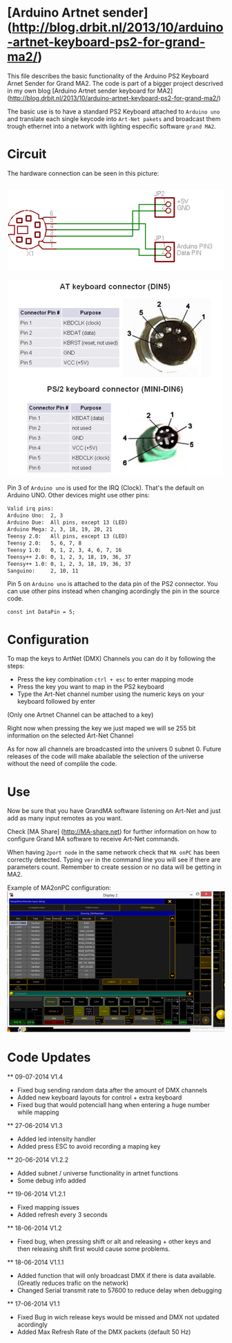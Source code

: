[Arduino Artnet sender] (http://blog.drbit.nl/2013/10/arduino-artnet-keyboard-ps2-for-grand-ma2/)
=======================

This file describes the basic functionality of the Arduino PS2 Keyboard Arnet Sender for Grand MA2. The code is part of a bigger project descrived in my own blog [Arduino Artnet sender keyboard for MA2] (http://blog.drbit.nl/2013/10/arduino-artnet-keyboard-ps2-for-grand-ma2/)

The basic use is to have a standard PS2 Keyboard attached to `Arduino uno` and translate each single keycode into `Art-Net pakets` and broadcast them trough ethernet into a network with lighting especific software `grand MA2`.


Circuit
=======

The hardware connection can be seen in this picture:

![Arduino Connections](/ps2keyboard_schematic.png "Arduino Connections")
----------
![PS2 Pins](/PS2-pinout.jpg "PS2 Pins")

Pin 3 of `Arduino uno` is used for the IRQ (Clock). That's the default on Arduino UNO. Other devices might use other pins:

    Valid irq pins:
    Arduino Uno:  2, 3
    Arduino Due:  All pins, except 13 (LED)
    Arduino Mega: 2, 3, 18, 19, 20, 21
    Teensy 2.0:   All pins, except 13 (LED)
    Teensy 2.0:   5, 6, 7, 8
    Teensy 1.0:   0, 1, 2, 3, 4, 6, 7, 16
    Teensy++ 2.0: 0, 1, 2, 3, 18, 19, 36, 37
    Teensy++ 1.0: 0, 1, 2, 3, 18, 19, 36, 37
    Sanguino:     2, 10, 11

Pin 5 on `Arduino uno` is attached to the data pin of the PS2 connector. You can use other pins instead when changing acordingly the pin in the source code.

    const int DataPin = 5;


Configuration
=============

To map the keys to ArtNet (DMX) Channels you can do it by following the steps:

* Press the key combination `ctrl + esc` to enter mapping mode
* Press the key you want to map in the PS2 keyboard
* Type the Art-Net channel number using the numeric keys on your keyboard followed by enter

(Only one Artnet Channel can be attached to a key)

Right now when pressing the key we just maped we will se 255 bit information on the selected Art-Net Channel

As for now all channels are broadcasted into the univers 0 subnet 0. Future releases of the code will make abailable the selection of the universe without the need of complile the code.


Use
===

Now be sure that you have GrandMA software listening on Art-Net and just add as many input remotes as you want.

Check [MA Share] (http://MA-share.net) for further information on how to configure Grand MA software to receive Art-Net commands.

When having `2port node` in the same network check that `MA onPC` has been correctly detected. Typing `ver` in the command line you will see if there are parameters count. Remember to create session or no data will be getting in MA2.

Example of MA2onPC configuration:
![MA2onPC Remote Input Configuration](/MA2_remote_input.png "MA2 Remote inputs")


Code Updates
============

** 09-07-2014 V1.4
* Fixed bug sending random data after the amount of DMX channels
* Added new keyboard layouts for control + extra keyboard
* Fixed bug that would potenciall hang when entering a huge number while mapping

** 27-06-2014 V1.3
* Added led intensity handler
* Added press ESC to avoid recording a maping key

** 20-06-2014 V1.2.2
* Added subnet / universe functionality in artnet functions
* Some debug info added

** 19-06-2014 V1.2.1
* Fixed mapping issues
* Added refresh every 3 seconds

** 18-06-2014 V1.2
* Fixed bug, when pressing shift or alt and releasing + other keys and then releasing shift first would cause some problems.

** 18-06-2014 V1.1.1
* Added function that will only broadcast DMX if there is data available. (Greatly reduces trafic on the network)
* Changed Serial transmit rate to 57600 to reduce delay when debugging

** 17-06-2014 V1.1 
* Fixed Bug in wich release keys would be missed and DMX not updated acordingly
* Added Max Refresh Rate of the DMX packets (default 50 Hz)
